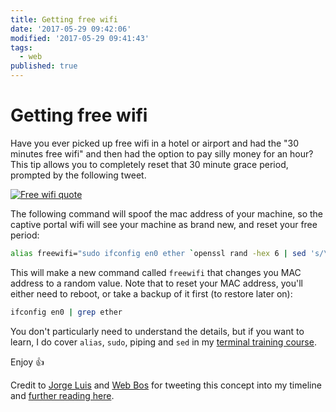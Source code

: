 ```yaml
---
title: Getting free wifi
date: '2017-05-29 09:42:06'
modified: '2017-05-29 09:41:43'
tags:
  - web
published: true
---
```

# Getting free wifi

Have you ever picked up free wifi in a hotel or airport and had the "30 minutes free wifi" and then had the option to pay silly money for an hour? This tip allows you to completely reset that 30 minute grace period, prompted by the following tweet.

<!--more-->

[![Free wifi quote](/images/free-wifi.png)](https://twitter.com/misprintedtype/status/869108264126042112)

The following command will spoof the mac address of your machine, so the captive portal wifi will see your machine as brand new, and reset your free period:

```bash
alias freewifi="sudo ifconfig en0 ether `openssl rand -hex 6 | sed 's/\(..\)/\1:/g; s/.$//'`"
```

This will make a new command called `freewifi` that changes you MAC address to a random value. Note that to reset your MAC address, you'll either need to reboot, or take a backup of it first (to restore later on):

```bash
ifconfig en0 | grep ether
```

You don't particularly need to understand the details, but if you want to learn, I do cover `alias`, `sudo`, piping and `sed` in my [terminal training course](https://terminal.training).

Enjoy 👍

Credit to [Jorge Luis‏](https://twitter.com/jorgelbgm/status/844559438799392770) and [Web Bos](https://twitter.com/wesbos) for tweeting this concept into my timeline and [further reading here](http://osxdaily.com/2012/03/01/change-mac-address-os-x/).
